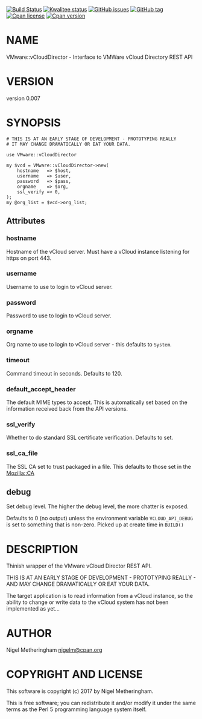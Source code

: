 [![Build Status](https://travis-ci.org/Perl-VMware/perl-VMware-vCloudDirector.svg?branch=master)](https://travis-ci.org/Perl-VMware/perl-VMware-vCloudDirector)
[![Kwalitee status](http://cpants.cpanauthors.org/dist/VMware-vCloudDirector.png)](http://cpants.charsbar.org/dist/overview/VMware-vCloudDirector)
[![GitHub issues](https://img.shields.io/github/issues/Perl-VMware/perl-VMware-vCloudDirector.svg)](https://github.com/Perl-VMware/perl-VMware-vCloudDirector/issues)
[![GitHub tag](https://img.shields.io/github/tag/Perl-VMware/perl-VMware-vCloudDirector.svg)]()
[![Cpan license](https://img.shields.io/cpan/l/VMware-vCloudDirector.svg)](https://metacpan.org/release/VMware-vCloudDirector)
[![Cpan version](https://img.shields.io/cpan/v/VMware-vCloudDirector.svg)](https://metacpan.org/release/VMware-vCloudDirector)

# NAME

VMware::vCloudDirector - Interface to VMWare vCloud Directory REST API

# VERSION

version 0.007

# SYNOPSIS

    # THIS IS AT AN EARLY STAGE OF DEVELOPMENT - PROTOTYPING REALLY
    # IT MAY CHANGE DRAMATICALLY OR EAT YOUR DATA.

    use VMware::vCloudDirector

    my $vcd = VMware::vCloudDirector->new(
        hostname   => $host,
        username   => $user,
        password   => $pass,
        orgname    => $org,
        ssl_verify => 0,
    );
    my @org_list = $vcd->org_list;

## Attributes

### hostname

Hostname of the vCloud server.  Must have a vCloud instance listening for https
on port 443.

### username

Username to use to login to vCloud server.

### password

Password to use to login to vCloud server.

### orgname

Org name to use to login to vCloud server - this defaults to `System`.

### timeout

Command timeout in seconds.  Defaults to 120.

### default\_accept\_header

The default MIME types to accept.  This is automatically set based on the
information received back from the API versions.

### ssl\_verify

Whether to do standard SSL certificate verification.  Defaults to set.

### ssl\_ca\_file

The SSL CA set to trust packaged in a file.  This defaults to those set in the
[Mozilla::CA](https://metacpan.org/pod/Mozilla::CA)

## debug

Set debug level.  The higher the debug level, the more chatter is exposed.

Defaults to 0 (no output) unless the environment variable `VCLOUD_API_DEBUG`
is set to something that is non-zero.  Picked up at create time in `BUILD()`

# DESCRIPTION

Thinish wrapper of the VMware vCloud Director REST API.

THIS IS AT AN EARLY STAGE OF DEVELOPMENT - PROTOTYPING REALLY - AND MAY CHANGE
DRAMATICALLY OR EAT YOUR DATA.

The target application is to read information from a vCloud instance, so the
ability to change or write data to the vCloud system has not been implemented
as yet...

# AUTHOR

Nigel Metheringham <nigelm@cpan.org>

# COPYRIGHT AND LICENSE

This software is copyright (c) 2017 by Nigel Metheringham.

This is free software; you can redistribute it and/or modify it under
the same terms as the Perl 5 programming language system itself.
